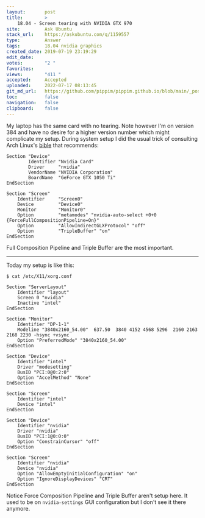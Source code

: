 ```yaml
---
layout:       post
title:        >
    18.04 - Screen tearing with NVIDIA GTX 970
site:         Ask Ubuntu
stack_url:    https://askubuntu.com/q/1159557
type:         Answer
tags:         18.04 nvidia graphics
created_date: 2019-07-19 23:19:29
edit_date:    
votes:        "2 "
favorites:    
views:        "411 "
accepted:     Accepted
uploaded:     2022-07-17 08:13:45
git_md_url:   https://github.com/pippim/pippim.github.io/blob/main/_posts/2019/2019-07-19-18.04-Screen-tearing-with-NVIDIA-GTX-970.md
toc:          false
navigation:   false
clipboard:    false
---
```


My laptop has the same card with no tearing. Note however I'm on version 384 and have no desire for a higher version number which might complicate my setup. During system setup I did the usual trick of consulting Arch Linux's [bible](https://wiki.archlinux.org/index.php/NVIDIA/Troubleshooting#Avoid_screen_tearing) that recommends:

``` 
Section "Device"
        Identifier "Nvidia Card"
        Driver     "nvidia"
        VendorName "NVIDIA Corporation"
        BoardName  "GeForce GTX 1050 Ti"
EndSection

Section "Screen"
    Identifier     "Screen0"
    Device         "Device0"
    Monitor        "Monitor0"
    Option         "metamodes" "nvidia-auto-select +0+0 {ForceFullCompositionPipeline=On}"
    Option         "AllowIndirectGLXProtocol" "off"
    Option         "TripleBuffer" "on"
EndSection
```

Full Composition Pipeline and Triple Buffer are the most important.


----------


Today my setup is like this:

``` 
$ cat /etc/X11/xorg.conf

Section "ServerLayout"
    Identifier "layout"
    Screen 0 "nvidia"
    Inactive "intel"
EndSection

Section "Monitor"
    Identifier "DP-1-1"
    Modeline "3840x2160_54.00"  637.50  3840 4152 4568 5296  2160 2163 2168 2230 -hsync +vsync
    Option "PreferredMode" "3840x2160_54.00"
EndSection

Section "Device"
    Identifier "intel"
    Driver "modesetting"
    BusID "PCI:0@0:2:0"
    Option "AccelMethod" "None"
EndSection

Section "Screen"
    Identifier "intel"
    Device "intel"
EndSection

Section "Device"
    Identifier "nvidia"
    Driver "nvidia"
    BusID "PCI:1@0:0:0"
    Option "ConstrainCursor" "off"
EndSection

Section "Screen"
    Identifier "nvidia"
    Device "nvidia"
    Option "AllowEmptyInitialConfiguration" "on"
    Option "IgnoreDisplayDevices" "CRT"
EndSection
```

Notice Force Composition Pipeline and Triple Buffer aren't setup here. It used to be on `nvidia-settings` GUI configuration but I don't see it there anymore.

